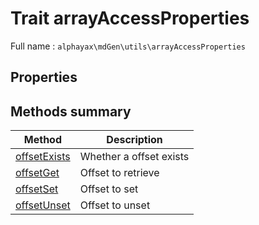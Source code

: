 
# **Trait** arrayAccessProperties

Full name : `alphayax\mdGen\utils\arrayAccessProperties`

## Properties


## Methods summary

| Method | Description |
|---|---|
| [offsetExists](offsetExists.md) | Whether a offset exists |
| [offsetGet](offsetGet.md) | Offset to retrieve |
| [offsetSet](offsetSet.md) | Offset to set |
| [offsetUnset](offsetUnset.md) | Offset to unset |
